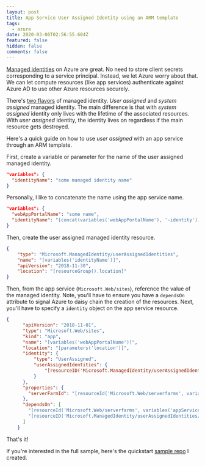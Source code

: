 ```yaml
---
layout: post
title: App Service User Assigned Identity using an ARM template
tags:
  - azure
date: 2020-03-06T02:56:55.604Z
featured: false
hidden: false
comments: false
---
```

[Managed identities](https://docs.microsoft.com/en-us/azure/active-directory/managed-identities-azure-resources/overview) on Azure are great. No need to store client secrets corresponding to a service principal. Instead, we let Azure worry about that. We can let compute resources (like app services) authenticate against Azure AD to use other Azure resources securely. 

There's [two flavors](https://docs.microsoft.com/en-us/azure/active-directory/managed-identities-azure-resources/overview#how-does-the-managed-identities-for-azure-resources-work) of managed identity. *User assigned* and *system assigned* managed identity. The main difference is that with *system assigned* identity only lives with the lifetime of the associated resources. With *user assigned* identity, the identity lives on regardless if the main resource gets destroyed. 

Here's a quick guide on how to use *user assigned* with an app service through an ARM template.

<!--more-->

First, create a variable or parameter for the name of the user assigned managed identity.

```json
"variables": {
  "identityName": "some managed identity name"
}
```

Personally, I like to concatenate the name using the app service name.

```json
"variables": {
  "webAppPortalName": "some name",
  "identityName": "[concat(variables('webAppPortalName'), '-identity')]"
}
```

Then, create the user assigned managed identity resource. 

```json
{
    "type": "Microsoft.ManagedIdentity/userAssignedIdentities",
    "name": "[variables('identityName')]",
    "apiVersion": "2018-11-30",
    "location": "[resourceGroup().location]"
}
```

Then, from the app service (`Microsoft.Web/sites`), reference the value of the managed identity. Note, you'll have to ensure you have a `dependsOn` attribute to signal Azure to daisy chain the creation of the resources. Next, you'll have to specify a `identity` object on the app service resource.

```json
{
      "apiVersion": "2018-11-01",
      "type": "Microsoft.Web/sites",
      "kind": "app",
      "name": "[variables('webAppPortalName')]",
      "location": "[parameters('location')]",
      "identity": {
          "type": "UserAssigned",
          "userAssignedIdentities": {
              "[resourceID('Microsoft.ManagedIdentity/userAssignedIdentities/',variables('identityName'))]": {}
          }
      },
      "properties": {
        "serverFarmId": "[resourceId('Microsoft.Web/serverfarms', variables('appServicePlanName'))]"
      },
      "dependsOn": [
        "[resourceId('Microsoft.Web/serverfarms', variables('appServicePlanName'))]",
        "[resourceID('Microsoft.ManagedIdentity/userAssignedIdentities/',variables('identityName'))]"
      ]
    }
```

That's it!

If you're interested in the full sample, here's the quickstart [sample repo](https://github.com/fgauna12/AzureQuickstartUserAssignedManagedIdentity) I created.